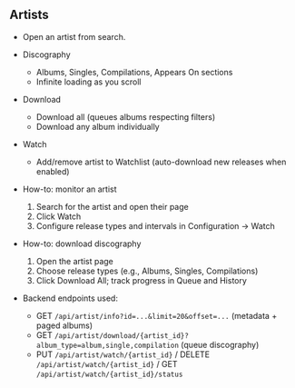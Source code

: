 ## Artists

- Open an artist from search.

- Discography
  - Albums, Singles, Compilations, Appears On sections
  - Infinite loading as you scroll
- Download
  - Download all (queues albums respecting filters)
  - Download any album individually
- Watch
  - Add/remove artist to Watchlist (auto-download new releases when enabled)
- How-to: monitor an artist
  1. Search for the artist and open their page
  2. Click Watch
  3. Configure release types and intervals in Configuration → Watch

- How-to: download discography
  1. Open the artist page
  2. Choose release types (e.g., Albums, Singles, Compilations)
  3. Click Download All; track progress in Queue and History

- Backend endpoints used:
  - GET `/api/artist/info?id=...&limit=20&offset=...` (metadata + paged albums)
  - GET `/api/artist/download/{artist_id}?album_type=album,single,compilation` (queue discography)
  - PUT `/api/artist/watch/{artist_id}` / DELETE `/api/artist/watch/{artist_id}` / GET `/api/artist/watch/{artist_id}/status`